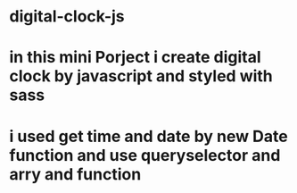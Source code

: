 # digital-clock-js
# in this mini Porject i create digital clock by javascript and styled with sass
# i used get time and date by new Date function and use queryselector and arry and function
